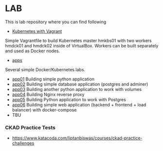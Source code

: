 # LAB

This is lab repository where you can find following


* [Kubernetes with Vagrant](vagrant-k8s/README.md) 

Simple Vagrantfile to build Kubernetes master hmkbs01 with two workers hmdck01 and hmdck02 inside of VirtualBox. Workers can be built separately and used as Docker nodes.

* [apps](apps/README.md) 

Several simple Docker/Kubernetes labs.

  - [app01](apps/app01/README.md) Building simple python application
  - [app02](apps/app02/README.md) Building simple database application (postgres and adminer)
  - [app03](apps/app03/README.md) Building another python application to work with volumes
  - [app04](apps/app04/README.md) Building Nginx reverse proxy
  - [app05](apps/app05/README.md) Building Python application to work with Postgres
  - [app06](apps/app06/README.md) Building simple web application (backend + frontend + load balancer) with docker-compose
  - TBU


### CKAD Practice Tests
 - https://www.katacoda.com/liptanbiswas/courses/ckad-practice-challenges
 
